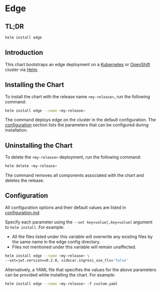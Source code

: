 # Edge

## TL;DR

```sh
helm install edge
```

## Introduction

This chart bootstraps an edge deployment on a [Kubernetes](http://kubernetes.io) or [OpenShift](https://www.openshift.com/) cluster via [Helm](https://helm.sh).

## Installing the Chart

To install the chart with the release name `<my-release>`, run the following command:

```sh
helm install edge --name <my-release>
```

The command deploys edge on the cluster in the default configuration. The [configuration](#configuration) section lists the parameters that can be configured during installation.

## Uninstalling the Chart

To delete the `<my-release>` deployment, run the following command:

```sh
helm delete <my-release>
```

The command removes all components associated with the chart and deletes the release.

## Configuration

All configuration options and their default values are listed in [configuration.md](configuration.md).

Specify each parameter using the `--set key=value[,key=value]` argument to `helm install`. For example:

- All the files listed under this variable will overwrite any existing files by the same name in the edge config directory.
- Files not mentioned under this variable will remain unaffected.

```sh
helm install edge --name <my-release> \
--set=jwt.version=v0.2.0, sidecar.ingress_use_tls='false'
```

Alternatively, a YAML file that specifies the values for the above parameters can be provided while installing the chart. For example:

```sh
helm install edge --name <my-release> -f custom.yaml
```
